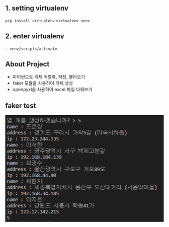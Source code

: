 ## 1. setting virtualenv

<code>pip install virtualenv</code> 
<code>virtualenv venv</code>

## 2. enter virtualenv

<code>. venv/scripts/activate</code>

## About Project

- 파이썬으로 객체 직렬화, 저장, 불러오기
- faker 모듈을 사용하여 객체 생성
- openpyxl을 사용하여 excel 파일 다뤄보기

## faker test

![faker test](/image/faker.png)
